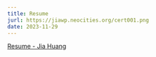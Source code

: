 ```yaml
---
title: Resume
jurl: https://jiawp.neocities.org/cert001.png
date: 2023-11-29
---
```

[Resume - Jia Huang](https://jiawp.neocities.org/jia-res/jia-res-0120.png)
